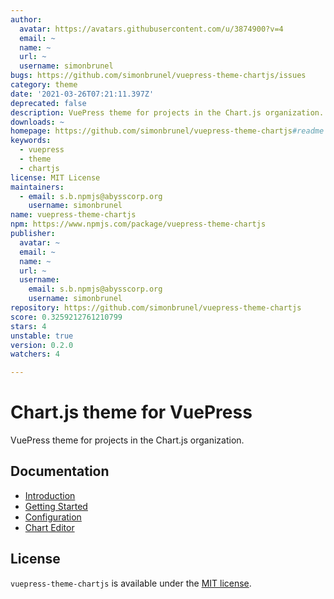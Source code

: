 ```yaml
---
author:
  avatar: https://avatars.githubusercontent.com/u/3874900?v=4
  email: ~
  name: ~
  url: ~
  username: simonbrunel
bugs: https://github.com/simonbrunel/vuepress-theme-chartjs/issues
category: theme
date: '2021-03-26T07:21:11.397Z'
deprecated: false
description: VuePress theme for projects in the Chart.js organization.
downloads: ~
homepage: https://github.com/simonbrunel/vuepress-theme-chartjs#readme
keywords:
  - vuepress
  - theme
  - chartjs
license: MIT License
maintainers:
  - email: s.b.npmjs@abysscorp.org
    username: simonbrunel
name: vuepress-theme-chartjs
npm: https://www.npmjs.com/package/vuepress-theme-chartjs
publisher:
  avatar: ~
  email: ~
  name: ~
  url: ~
  username:
    email: s.b.npmjs@abysscorp.org
    username: simonbrunel
repository: https://github.com/simonbrunel/vuepress-theme-chartjs
score: 0.3259212761210799
stars: 4
unstable: true
version: 0.2.0
watchers: 4

---
```


# Chart.js theme for VuePress

VuePress theme for projects in the Chart.js organization.

## Documentation

- [Introduction](https://vuepress-theme-chartjs.netlify.app/)
- [Getting Started](https://vuepress-theme-chartjs.netlify.app/getting-started.html)
- [Configuration](https://vuepress-theme-chartjs.netlify.app/configuration.html)
- [Chart Editor](https://vuepress-theme-chartjs.netlify.app/chart-editor-simple.html)

## License

`vuepress-theme-chartjs` is available under the [MIT license](LICENSE.md).
